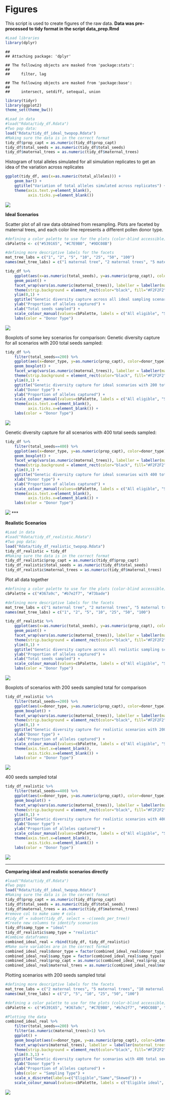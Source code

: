 
# Figures

This script is used to create figures of the raw data. **Data was
pre-processed to tidy format in the script data_prep.Rmd**

``` r
#Load libraries 
library(dplyr)
```

    ## 
    ## Attaching package: 'dplyr'

    ## The following objects are masked from 'package:stats':
    ## 
    ##     filter, lag

    ## The following objects are masked from 'package:base':
    ## 
    ##     intersect, setdiff, setequal, union

``` r
library(tidyr)
library(ggplot2)
theme_set(theme_bw())

#Load in data 
#load("Rdata/tidy_df.Rdata")
#Two pop data:
load("Rdata/tidy_df_ideal_twopop.Rdata")
#Making sure the data is in the correct format
tidy_df$prop_capt = as.numeric(tidy_df$prop_capt)
tidy_df$total_seeds = as.numeric(tidy_df$total_seeds)
tidy_df$maternal_trees = as.numeric(tidy_df$maternal_trees)
```

Histogram of total alleles simulated for all simulation replicates to
get an idea of the variation across replicates

``` r
ggplot(tidy_df, aes(x=as.numeric(total_alleles))) +
    geom_bar() +
    ggtitle("Variation of total alleles simulated across replicates") +
    theme(axis.text.y=element_blank(),
          axis.ticks.y=element_blank())
```

![](4_figures_files/figure-gfm/unnamed-chunk-2-1.png)<!-- -->

**Ideal Scenarios**

Scatter plot of all raw data obtained from resampling. Plots are faceted
by maternal trees, and each color line represents a different pollen
donor type.

``` r
#defining a color palette to use for the plots (color-blind accessible)
cbPalette <- c("#539165", "#C7E9B0", "#9DC08B")

#defining more descriptive labels for the facets 
mat_tree_labs = c("1", "2", "5", "10", "25", "50", "100")
names(mat_tree_labs) = c("1 maternal tree", "2 maternal trees", "5 maternal trees", "10 maternal trees", "25 maternal trees", "50 maternal trees", "100 maternal trees")

tidy_df %>% 
    ggplot(aes(x=as.numeric(total_seeds), y=as.numeric(prop_capt), color=donor_type)) +
    geom_point() +
    facet_wrap(vars(as.numeric(maternal_trees)), labeller = labeller(maternal_trees = mat_tree_labs)) +
    theme(strip.background = element_rect(color="black", fill="#F2F2F2", linetype="solid")) +
    ylim(0,1) + 
    ggtitle("Genetic diversity capture across all ideal sampling scenarios") +
    ylab("Proportion of alleles captured") + 
    xlab("Total seeds sampled") + 
    scale_colour_manual(values=cbPalette, labels = c("All eligible", "Single", "Skewed")) + 
    labs(color = "Donor Type")
```

![](4_figures_files/figure-gfm/unnamed-chunk-3-1.png)<!-- -->

Boxplots of some key scenarios for comparison: Genetic diversity capture
for all scenarios with 200 total seeds sampled:

``` r
tidy_df %>% 
    filter(total_seeds==200) %>% 
    ggplot(aes(x=donor_type, y=as.numeric(prop_capt), color=donor_type)) +
    geom_boxplot() +
    facet_wrap(vars(as.numeric(maternal_trees)), labeller = labeller(maternal_trees = mat_tree_labs)) +
    theme(strip.background = element_rect(color="black", fill="#F2F2F2", linetype="solid")) +
    ylim(0,1) + 
    ggtitle("Genetic diversity capture for ideal scenarios with 200 total seeds sampled") +
    xlab("Donor type") +
    ylab("Proportion of alleles captured") +
    scale_colour_manual(values=cbPalette, labels = c("All eligible", "Single", "Skewed")) +
    theme(axis.text.x=element_blank(),
          axis.ticks.x=element_blank()) + 
    labs(color = "Donor Type")
```

![](4_figures_files/figure-gfm/unnamed-chunk-4-1.png)<!-- -->

Genetic diversity capture for all scenarios with 400 total seeds
sampled:

``` r
tidy_df %>% 
    filter(total_seeds==400) %>% 
    ggplot(aes(x=donor_type, y=as.numeric(prop_capt), color=donor_type)) +
    geom_boxplot() +
    facet_wrap(vars(as.numeric(maternal_trees)), labeller = labeller(maternal_trees = mat_tree_labs)) +
    theme(strip.background = element_rect(color="black", fill="#F2F2F2", linetype="solid")) +
    ylim(0,1) + 
    ggtitle("Genetic diversity capture for ideal scenarios with 400 total seeds sampled") +
    xlab("Donor type") +
    ylab("Proportion of alleles captured") +
    scale_colour_manual(values=cbPalette, labels = c("All eligible", "Single", "Skewed")) +
    theme(axis.text.x=element_blank(),
          axis.ticks.x=element_blank()) + 
    labs(color = "Donor Type")
```

![](4_figures_files/figure-gfm/unnamed-chunk-5-1.png)<!-- --> \*\*\*

**Realistic Scenarios**

``` r
#Load in data
#load("Rdata/tidy_df_realistic.Rdata")
#Two pop data:
load("Rdata/tidy_df_realistic_twopop.Rdata")
tidy_df_realistic = tidy_df
#Making sure the data is in the correct format
tidy_df_realistic$prop_capt = as.numeric(tidy_df$prop_capt)
tidy_df_realistic$total_seeds = as.numeric(tidy_df$total_seeds)
tidy_df_realistic$maternal_trees = as.numeric(tidy_df$maternal_trees)
```

Plot all data together

``` r
#defining a color palette to use for the plots (color-blind accessible)
cbPalette = c("#367a9c", "#b7e2f7", "#73bade") 

#defining more descriptive labels for the facets 
mat_tree_labs = c("1 maternal tree", "2 maternal trees", "5 maternal trees", "10 maternal trees", "25 maternal trees", "50 maternal trees", "100 maternal trees")
names(mat_tree_labs) = c("1", "2", "5", "10", "25", "50", "100")

tidy_df_realistic %>% 
    ggplot(aes(x=as.numeric(total_seeds), y=as.numeric(prop_capt), color=donor_type)) +
    geom_point() +
    facet_wrap(vars(as.numeric(maternal_trees)), labeller = labeller(maternal_trees = mat_tree_labs)) +
    theme(strip.background = element_rect(color="black", fill="#F2F2F2", linetype="solid")) +
    ylim(0,1) + 
    ggtitle("Genetic diversity capture across all realistic sampling scenarios") +
    ylab("Proportion of alleles captured") + 
    xlab("Total seeds sampled") + 
    scale_colour_manual(values=cbPalette, labels = c("All eligible", "Single", "Skewed")) + 
    labs(color = "Donor Type")
```

![](4_figures_files/figure-gfm/unnamed-chunk-7-1.png)<!-- -->

Boxplots of scenarios with 200 seeds sampled total for comparison

``` r
tidy_df_realistic %>% 
    filter(total_seeds==200) %>% 
    ggplot(aes(x=donor_type, y=as.numeric(prop_capt), color=donor_type)) +
    geom_boxplot() +
    facet_wrap(vars(as.numeric(maternal_trees)), labeller = labeller(maternal_trees = mat_tree_labs)) +
    theme(strip.background = element_rect(color="black", fill="#F2F2F2", linetype="solid")) +
    ylim(0,1) + 
    ggtitle("Genetic diversity capture for realistic scenarios with 200 total seeds sampled") +
    xlab("Donor type") +
    ylab("Proportion of alleles captured") +
    scale_colour_manual(values=cbPalette, labels = c("All eligible", "Single", "Skewed")) +
    theme(axis.text.x=element_blank(),
          axis.ticks.x=element_blank()) + 
    labs(color = "Donor Type")
```

![](4_figures_files/figure-gfm/unnamed-chunk-8-1.png)<!-- -->

400 seeds sampled total

``` r
tidy_df_realistic %>% 
    filter(total_seeds==400) %>% 
    ggplot(aes(x=donor_type, y=as.numeric(prop_capt), color=donor_type)) +
    geom_boxplot() +
    facet_wrap(vars(as.numeric(maternal_trees)), labeller = labeller(maternal_trees = mat_tree_labs)) +
    theme(strip.background = element_rect(color="black", fill="#F2F2F2", linetype="solid")) +
    ylim(0,1) + 
    ggtitle("Genetic diversity capture for realistic scenarios with 400 total seeds sampled") +
    xlab("Donor type") +
    ylab("Proportion of alleles captured") +
    scale_colour_manual(values=cbPalette, labels = c("All eligible", "Single", "Skewed")) +
    theme(axis.text.x=element_blank(),
          axis.ticks.x=element_blank()) + 
    labs(color = "Donor Type")
```

![](4_figures_files/figure-gfm/unnamed-chunk-9-1.png)<!-- -->

------------------------------------------------------------------------

**Comparing ideal and realistic scenarios directly**

``` r
#load("Rdata/tidy_df.Rdata")
#Two pops
load("Rdata/tidy_df_ideal_twopop.Rdata")
#Making sure the data is in the correct format
tidy_df$prop_capt = as.numeric(tidy_df$prop_capt)
tidy_df$total_seeds = as.numeric(tidy_df$total_seeds)
tidy_df$maternal_trees = as.numeric(tidy_df$maternal_trees)
#remove col to make same # cols 
#tidy_df = subset(tidy_df, select = -c(seeds_per_tree))
#Create new columns to identify scenarios 
tidy_df$samp_type = "ideal"
tidy_df_realistic$samp_type = "realistic"
#Combine dataframes
combined_ideal_real = rbind(tidy_df, tidy_df_realistic)
#Make sure variables are in the correct format 
combined_ideal_real$donor_type = factor(combined_ideal_real$donor_type)
combined_ideal_real$samp_type = factor(combined_ideal_real$samp_type)
combined_ideal_real$prop_capt = as.numeric(combined_ideal_real$prop_capt)
combined_ideal_real$maternal_trees = as.numeric(combined_ideal_real$maternal_trees)
```

Plotting scenarios with 200 seeds sampled total

``` r
#defining more descriptive labels for the facets 
mat_tree_labs = c("2 maternal trees", "5 maternal trees", "10 maternal trees", "25 maternal trees", "50 maternal trees", "100 maternal trees")
names(mat_tree_labs) = c("2", "5", "10", "25", "50", "100")

#defining a color palette to use for the plots (color-blind accessible)
cbPalette <- c("#539165", "#367a9c", "#C7E9B0", "#b7e2f7", "#9DC08B", "#73bade")

#Plotting the data
combined_ideal_real %>%
    filter(total_seeds==200) %>%
    filter(as.numeric(maternal_trees)>1) %>%
    ggplot() +
    geom_boxplot(aes(x=donor_type, y=as.numeric(prop_capt), color=interaction(samp_type, donor_type))) +
    facet_wrap(vars(maternal_trees), labeller = labeller(maternal_trees = mat_tree_labs)) +
    theme(strip.background = element_rect(color="black", fill="#F2F2F2", linetype="solid")) +
    ylim(0.3,1) + 
    ggtitle("Genetic diversity capture for scenarios with 400 total seeds sampled") +
    xlab("Donor type") +
    ylab("Proportion of alleles captured") +
    labs(color = "Sampling Type") +
    scale_x_discrete(labels=c("Eligible","Same","Skewed")) + 
    scale_colour_manual(values=cbPalette, labels = c("Eligible ideal", "Eligible realistic", "Single ideal", "Single realistic", "Skewed ideal", "Skewed realistic"))
```

![](4_figures_files/figure-gfm/unnamed-chunk-11-1.png)<!-- -->
